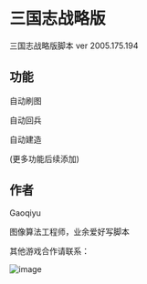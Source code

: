 # 三国志战略版

三国志战略版脚本  ver 2005.175.194


## 功能

自动刷图

自动回兵

自动建造

(更多功能后续添加)

## 作者

Gaoqiyu

图像算法工程师，业余爱好写脚本

其他游戏合作请联系：

![image](https://github.com/GaoQiyu/Game/blob/master/resource/WechatIMG6.jpeg)
